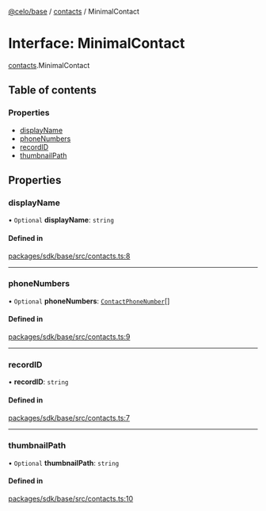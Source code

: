[@celo/base](../README.md) / [contacts](../modules/contacts.md) / MinimalContact

# Interface: MinimalContact

[contacts](../modules/contacts.md).MinimalContact

## Table of contents

### Properties

- [displayName](contacts.MinimalContact.md#displayname)
- [phoneNumbers](contacts.MinimalContact.md#phonenumbers)
- [recordID](contacts.MinimalContact.md#recordid)
- [thumbnailPath](contacts.MinimalContact.md#thumbnailpath)

## Properties

### displayName

• `Optional` **displayName**: `string`

#### Defined in

[packages/sdk/base/src/contacts.ts:8](https://github.com/celo-org/developer-tooling/blob/master/packages/sdk/base/src/contacts.ts#L8)

___

### phoneNumbers

• `Optional` **phoneNumbers**: [`ContactPhoneNumber`](contacts.ContactPhoneNumber.md)[]

#### Defined in

[packages/sdk/base/src/contacts.ts:9](https://github.com/celo-org/developer-tooling/blob/master/packages/sdk/base/src/contacts.ts#L9)

___

### recordID

• **recordID**: `string`

#### Defined in

[packages/sdk/base/src/contacts.ts:7](https://github.com/celo-org/developer-tooling/blob/master/packages/sdk/base/src/contacts.ts#L7)

___

### thumbnailPath

• `Optional` **thumbnailPath**: `string`

#### Defined in

[packages/sdk/base/src/contacts.ts:10](https://github.com/celo-org/developer-tooling/blob/master/packages/sdk/base/src/contacts.ts#L10)
